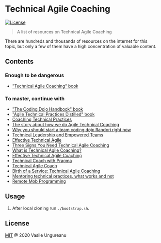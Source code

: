 # Technical Agile Coaching

<a href="https://github.com/VasileUngureanu/repository-template/blob/master/LICENSE"><img src="https://img.shields.io/badge/license-MIT-green.svg" alt="License"></a>

> A list of resources on Technical Agile Coaching

There are hundreds and thousands of resources on the internet for this topic, but only a few of them have a high concentration of valuable content.

## Contents

### Enough to be dangerous

* ["Technical Agile Coaching" book](https://leanpub.com/techagilecoach)

### To master, continue with

* ["The Coding Dojo Handbook" book](https://www.goodreads.com/book/show/17925612-the-coding-dojo-handbook)
* ["Agile Technical Practices Distilled" book](https://www.goodreads.com/book/show/41758433-agile-technical-practices-distilled?ac=1&from_search=true&qid=ojUQeZhn57&rank=1)
* [Coaching Technical Practices](https://www.infoq.com/articles/coaching-technical-practices/?itm_source=infoq&itm_campaign=user_page&itm_medium=link)
* [The story about how we do Agile Technical Coaching](https://philippe.bourgau.net/the-story-about-how-we-do-agile-technical-coaching/)
* [Why you should start a team coding dojo Randori right now](https://philippe.bourgau.net/why-you-should-start-a-team-coding-dojo-randori-right-now/)
* [Technical Leadership and Empowered Teams](https://www.youtube.com/watch?v=qnujkFY2gKs)
* [Effective Technical Agile](https://www.youtube.com/watch?v=CuO6dbdQup4)
* [Three Signs You Need Technical Agile Coaching](https://proagile.se/blog/three-signs-you-need-technical-agile-coaching)
* [What is Technical Agile Coaching?](https://www.praqma.com/services/technical-agile-coaching/)
* [Effective Technical Agile Coaching](https://www.praqma.com/stories/agile-coaching/)
* [Technical Coach with Praqma](https://www.praqma.com/stories/technical-coach-with-praqma/)
* [Technical Agile Coach](https://www.linkedin.com/pulse/technical-agile-coach-marco-kroonwijk/)
* [Birth of a Service: Technical Agile Coaching](https://spr.com/birth-of-a-service-technical-agile-coaching/)
* [Mentoring technical practices, what works and not](https://www.youtube.com/watch?v=2t3r564S5lY)
* [Remote Mob Programming](https://www.remotemobprogramming.org/)

## Usage

1. After local cloning run `./bootstrap.sh`.

License
-------

[MIT](LICENSE) @ 2020 Vasile Ungureanu
